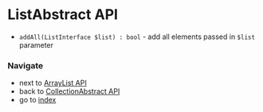 # ListAbstract API

* `addAll(ListInterface $list) : bool` - add all elements passed in `$list` parameter

### Navigate

* next to [ArrayList API](/docs/api/5_4.ArrayListAPI.md)
* back to [CollectionAbstract API](/docs/api/5_2.CollectionAbstractAPI.md)
* go to [index](/docs/README.md)